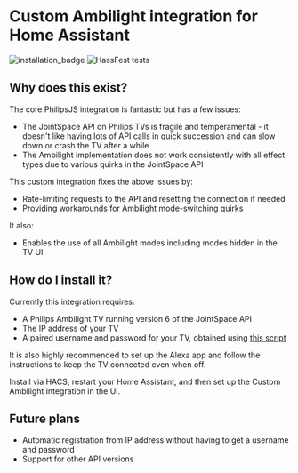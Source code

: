 # Custom Ambilight integration for Home Assistant

![installation_badge](https://img.shields.io/badge/dynamic/json?color=41BDF5&logo=home-assistant&label=integration%20usage&suffix=%20installs&cacheSeconds=15600&url=https://analytics.home-assistant.io/custom_integrations.json&query=$.custom_ambilight) ![HassFest tests](https://github.com/aegjoyce/custom-ambilight/workflows/Validate%20with%20hassfest/badge.svg)

## Why does this exist?
The core PhilipsJS integration is fantastic but has a few issues:
 - The JointSpace API on Philips TVs is fragile and temperamental - it doesn't like having lots of API calls in quick succession and can slow down or crash the TV after a while
 - The Ambilight implementation does not work consistently with all effect types due to various quirks in the JointSpace API

This custom integration fixes the above issues by:
 - Rate-limiting requests to the API and resetting the connection if needed
 - Providing workarounds for Ambilight mode-switching quirks

It also:
 - Enables the use of all Ambilight modes including modes hidden in the TV UI

## How do I install it?
Currently this integration requires:
 - A Philips Ambilight TV running version 6 of the JointSpace API
 - The IP address of your TV
 - A paired username and password for your TV, obtained using [this script](https://github.com/suborb/philips_android_tv/tree/master)

It is also highly recommended to set up the Alexa app and follow the instructions to keep the TV connected even when off.

Install via HACS, restart your Home Assistant, and then set up the Custom Ambilight integration in the UI.

## Future plans
 - Automatic registration from IP address without having to get a username and password
 - Support for other API versions
